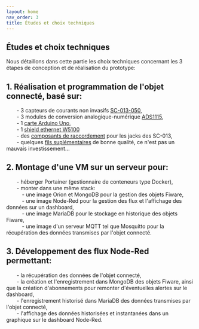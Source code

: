 ```yaml
---
layout: home
nav_order: 3
title: Études et choix techniques
---
```


## Études et choix techniques

Nous détaillons dans cette partie les choix techniques concernant les 3 étapes de conception et de réalisation du prototype:
## 1. Réalisation et programmation de l'objet connecté, basé sur:
&emsp;&emsp;- 3 capteurs de courants non invasifs [SC-013-050](https://www.amazon.fr/dp/B07MY3NNFR?psc=1&ref=ppx_yo2ov_dt_b_product_details),\
&emsp;&emsp;- 3 modules de conversion analogique-numérique [ADS1115](https://www.amazon.fr/dp/B07QHWLTTS?ref=ppx_yo2ov_dt_b_product_details&th=1),\
&emsp;&emsp;- 1 [carte Arduino Uno](https://www.amazon.fr/dp/B01JD2Z5XW?psc=1&ref=ppx_yo2ov_dt_b_product_details),\
&emsp;&emsp;- 1 [shield ethernet W5100](https://www.amazon.fr/dp/B07XYYJXM3?psc=1&ref=ppx_yo2ov_dt_b_product_details)\
&emsp;&emsp;- des [composants de raccordement](https://www.amazon.fr/dp/B0B5D3YBLZ?psc=1&ref=ppx_yo2ov_dt_b_product_details) pour les jacks des SC-013,\
&emsp;&emsp;- quelques [fils suplémentaires](https://www.amazon.fr/dp/B07KWBHL11?psc=1&ref=ppx_yo2ov_dt_b_product_details) de bonne qualité, ce n'est pas un mauvais investissement...
## 2. Montage d'une VM sur un serveur pour:
&emsp;&emsp;- héberger Portainer (gestionnaire de conteneurs type Docker),\
&emsp;&emsp;- monter dans une même stack:\
&emsp;&emsp;&emsp;- une image Orion et MongoDB pour la gestion des objets Fiware,\
&emsp;&emsp;&emsp;- une image Node-Red pour la gestion des flux et l'affichage des données sur un dashboard,\
&emsp;&emsp;&emsp;- une image MariaDB pour le stockage en historique des objets Fiware,\
&emsp;&emsp;&emsp;- une image d'un serveur MQTT tel que Mosquitto pour la récupération des données transmises par l'objet connecté.
## 3. Développement des flux Node-Red permettant:
&emsp;&emsp;- la récupération des données de l'objet connecté,\
&emsp;&emsp;- la création et l'enregistrement dans MongoDB des objets Fiware, ainsi que la création d'abonnements pour remonter d'éventuelles alertes sur le dashboard,\
&emsp;&emsp;- l'enregistrement historisé dans MariaDB des données transmises par l'objet connecté,\
&emsp;&emsp;- l'affichage des données historisées et instantanées dans un graphique sur le dashboard Node-Red.